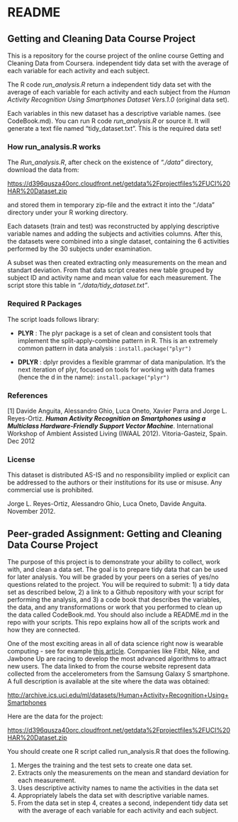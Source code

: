 README
================

## Getting and Cleaning Data Course Project

This is a repository for the course project of the online course Getting
and Cleaning Data from Coursera. independent tidy data set with the
average of each variable for each activity and each subject.

The R code *run\_analysis.R* return a independent tidy data set with the
average of each variable for each activity and each subject from the
*Human Activity Recognition Using Smartphones Dataset Vers.1.0*
(original data set).

Each variables in this new dataset has a descriptive variable names.
(see CodeBook.md). You can run R code *run\_analysis.R* or source it. It
will generate a text file named “tidy\_dataset.txt”. This is the
required data set\!

### How run\_analysis.R works
The *Run\_analysis.R*, after check on the existence of *“./data”*
directory, download the data
from:

<https://d396qusza40orc.cloudfront.net/getdata%2Fprojectfiles%2FUCI%20HAR%20Dataset.zip>

and stored them in temporary zip-file and the extract it into the
“./data” directory under your R working directory.

Each datasets (train and test) was reconstructed by applying descriptive
variable names and adding the subjects and activities columns. After
this, the datasets were combined into a single dataset, containing the 6
activities performed by the 30 subjects under examination.

A subset was then created extracting only measurements on the mean and
standart deviation. From that data script creates new table grouped by
subject ID and activity name and mean value for each measurement. The
script store this table in *“./data/tidy\_dataset.txt”*.

### Required R Packages
The script loads follows library: 

  * **PLYR** : The plyr package is a set of clean and consistent tools that implement the split-apply-combine
pattern in R. This is an extremely common pattern in data analysis : `install.package("plyr")`
  

  * **DPLYR** : dplyr provides a flexible grammar of data manipulation. It’s the next iteration of plyr, focused on tools for working with data frames (hence the d in the name): `install.package("plyr")`

### References
[1] Davide Anguita, Alessandro Ghio, Luca Oneto, Xavier Parra and
Jorge L. Reyes-Ortiz. **_Human Activity Recognition on Smartphones using a
Multiclass Hardware-Friendly Support Vector Machine_**. International
Workshop of Ambient Assisted Living (IWAAL 2012). Vitoria-Gasteiz,
Spain. Dec 2012

### License
This dataset is distributed AS-IS and no responsibility implied or
explicit can be addressed to the authors or their institutions for its
use or misuse. Any commercial use is prohibited.

Jorge L. Reyes-Ortiz, Alessandro Ghio, Luca Oneto, Davide Anguita.
November 2012.



## Peer-graded Assignment: Getting and Cleaning Data Course Project

The purpose of this project is to demonstrate your ability to collect,
work with, and clean a data set. The goal is to prepare tidy data that
can be used for later analysis. You will be graded by your peers on a
series of yes/no questions related to the project. You will be required
to submit: 1) a tidy data set as described below, 2) a link to a Github
repository with your script for performing the analysis, and 3) a code
book that describes the variables, the data, and any transformations or
work that you performed to clean up the data called CodeBook.md. You
should also include a README.md in the repo with your scripts. This repo
explains how all of the scripts work and how they are connected.

One of the most exciting areas in all of data science right now is
wearable computing - see for example [this
article](http://www.insideactivitytracking.com/data-science-activity-tracking-and-the-battle-for-the-worlds-top-sports-brand/).
Companies like Fitbit, Nike, and Jawbone Up are racing to develop the
most advanced algorithms to attract new users. The data linked to from
the course website represent data collected from the accelerometers from
the Samsung Galaxy S smartphone. A full description is available at the
site where the data was
obtained:

<http://archive.ics.uci.edu/ml/datasets/Human+Activity+Recognition+Using+Smartphones>

Here are the data for the
project:

<https://d396qusza40orc.cloudfront.net/getdata%2Fprojectfiles%2FUCI%20HAR%20Dataset.zip>

You should create one R script called run\_analysis.R that does the
following.

1.  Merges the training and the test sets to create one data set.
2.  Extracts only the measurements on the mean and standard deviation
    for each measurement.
3.  Uses descriptive activity names to name the activities in the data
    set
4.  Appropriately labels the data set with descriptive variable names.
5.  From the data set in step 4, creates a second, independent tidy data
    set with the average of each variable for each activity and each
    subject.
